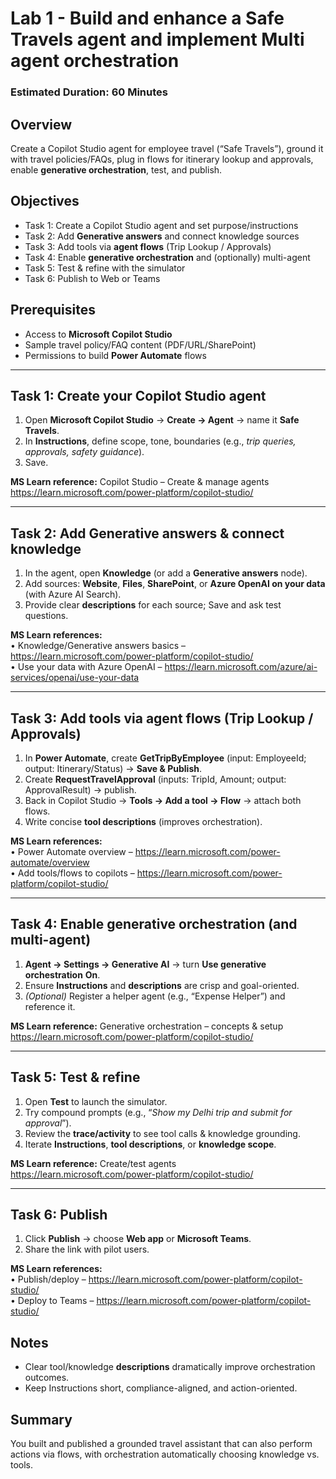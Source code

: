 <!-- File: lab1-safe-travels-agent.md -->

# Lab 1 - Build and enhance a Safe Travels agent and implement Multi agent orchestration

### Estimated Duration: 60 Minutes

## Overview
Create a Copilot Studio agent for employee travel (“Safe Travels”), ground it with travel policies/FAQs, plug in flows for itinerary lookup and approvals, enable **generative orchestration**, test, and publish.

## Objectives
- Task 1: Create a Copilot Studio agent and set purpose/instructions  
- Task 2: Add **Generative answers** and connect knowledge sources  
- Task 3: Add tools via **agent flows** (Trip Lookup / Approvals)  
- Task 4: Enable **generative orchestration** and (optionally) multi-agent  
- Task 5: Test & refine with the simulator  
- Task 6: Publish to Web or Teams

## Prerequisites
- Access to **Microsoft Copilot Studio**  
- Sample travel policy/FAQ content (PDF/URL/SharePoint)  
- Permissions to build **Power Automate** flows

---

## Task 1: Create your Copilot Studio agent
1. Open **Microsoft Copilot Studio** → **Create → Agent** → name it **Safe Travels**.  
2. In **Instructions**, define scope, tone, boundaries (e.g., *trip queries, approvals, safety guidance*).  
3. Save.

**MS Learn reference:** Copilot Studio – Create & manage agents  
https://learn.microsoft.com/power-platform/copilot-studio/

---

## Task 2: Add Generative answers & connect knowledge
1. In the agent, open **Knowledge** (or add a **Generative answers** node).  
2. Add sources: **Website**, **Files**, **SharePoint**, or **Azure OpenAI on your data** (with Azure AI Search).  
3. Provide clear **descriptions** for each source; Save and ask test questions.

**MS Learn references:**  
• Knowledge/Generative answers basics – https://learn.microsoft.com/power-platform/copilot-studio/  
• Use your data with Azure OpenAI – https://learn.microsoft.com/azure/ai-services/openai/use-your-data

---

## Task 3: Add tools via agent flows (Trip Lookup / Approvals)
1. In **Power Automate**, create **GetTripByEmployee** (input: EmployeeId; output: Itinerary/Status) → **Save & Publish**.  
2. Create **RequestTravelApproval** (inputs: TripId, Amount; output: ApprovalResult) → publish.  
3. Back in Copilot Studio → **Tools → Add a tool → Flow** → attach both flows.  
4. Write concise **tool descriptions** (improves orchestration).

**MS Learn references:**  
• Power Automate overview – https://learn.microsoft.com/power-automate/overview  
• Add tools/flows to copilots – https://learn.microsoft.com/power-platform/copilot-studio/

---

## Task 4: Enable generative orchestration (and multi-agent)
1. **Agent → Settings → Generative AI** → turn **Use generative orchestration** **On**.  
2. Ensure **Instructions** and **descriptions** are crisp and goal-oriented.  
3. *(Optional)* Register a helper agent (e.g., “Expense Helper”) and reference it.

**MS Learn reference:** Generative orchestration – concepts & setup  
https://learn.microsoft.com/power-platform/copilot-studio/

---

## Task 5: Test & refine
1. Open **Test** to launch the simulator.  
2. Try compound prompts (e.g., “*Show my Delhi trip and submit for approval*”).  
3. Review the **trace/activity** to see tool calls & knowledge grounding.  
4. Iterate **Instructions**, **tool descriptions**, or **knowledge scope**.

**MS Learn reference:** Create/test agents  
https://learn.microsoft.com/power-platform/copilot-studio/

---

## Task 6: Publish
1. Click **Publish** → choose **Web app** or **Microsoft Teams**.  
2. Share the link with pilot users.

**MS Learn references:**  
• Publish/deploy – https://learn.microsoft.com/power-platform/copilot-studio/  
• Deploy to Teams – https://learn.microsoft.com/power-platform/copilot-studio/

## Notes
- Clear tool/knowledge **descriptions** dramatically improve orchestration outcomes.  
- Keep Instructions short, compliance-aligned, and action-oriented.

<validation step="lab1-validate-safe-travels" />

## Summary
You built and published a grounded travel assistant that can also perform actions via flows, with orchestration automatically choosing knowledge vs. tools.
